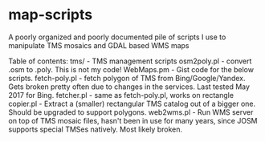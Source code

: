 # map-scripts
A poorly organized and poorly documented pile of scripts I use to manipulate TMS mosaics and GDAL based WMS maps

Table of contents:
tms/			- TMS management scripts
	osm2poly.pl	- convert .osm to .poly. This is not my code!
	WebMaps.pm	- Gist code for the below scripts.
	fetch-poly.pl	- fetch polygon of TMS from Bing/Google/Yandex.
			  Gets broken pretty often due to changes in the
			  services. Last tested May 2017 for Bing.
	fetcher.pl	- same as fetch-poly.pl, works on rectangle
	copier.pl	- Extract a (smaller) rectangular TMS catalog out
			  of a bigger one. Should be upgraded to support
			  polygons.
	web2wms.pl	- Run WMS server on top of TMS mosaic files, hasn't
			  been in use for many years, since JOSM supports
			  special TMSes natively. Most likely broken.
